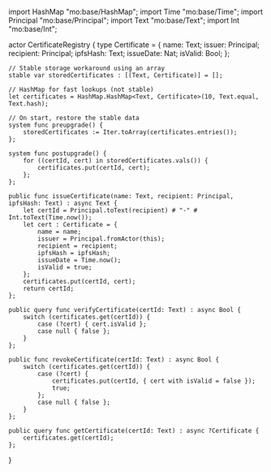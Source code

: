 import HashMap "mo:base/HashMap";
import Time "mo:base/Time";
import Principal "mo:base/Principal";
import Text "mo:base/Text";
import Int "mo:base/Int";   

actor CertificateRegistry {
    type Certificate = {
        name: Text;
        issuer: Principal;
        recipient: Principal;
        ipfsHash: Text;
        issueDate: Nat;
        isValid: Bool;
    };

    // Stable storage workaround using an array
    stable var storedCertificates : [(Text, Certificate)] = [];

    // HashMap for fast lookups (not stable)
    let certificates = HashMap.HashMap<Text, Certificate>(10, Text.equal, Text.hash);

    // On start, restore the stable data
    system func preupgrade() {
        storedCertificates := Iter.toArray(certificates.entries());
    };

    system func postupgrade() {
        for ((certId, cert) in storedCertificates.vals()) {
            certificates.put(certId, cert);
        };
    };

    public func issueCertificate(name: Text, recipient: Principal, ipfsHash: Text) : async Text {
        let certId = Principal.toText(recipient) # "-" # Int.toText(Time.now());
        let cert : Certificate = {
            name = name;
            issuer = Principal.fromActor(this);
            recipient = recipient;
            ipfsHash = ipfsHash;
            issueDate = Time.now();
            isValid = true;
        };
        certificates.put(certId, cert);
        return certId;
    };

    public query func verifyCertificate(certId: Text) : async Bool {
        switch (certificates.get(certId)) {
            case (?cert) { cert.isValid };
            case null { false };
        }
    };

    public func revokeCertificate(certId: Text) : async Bool {
        switch (certificates.get(certId)) {
            case (?cert) {
                certificates.put(certId, { cert with isValid = false });
                true;
            };
            case null { false };
        }
    };

    public query func getCertificate(certId: Text) : async ?Certificate {
        certificates.get(certId);
    };
}
